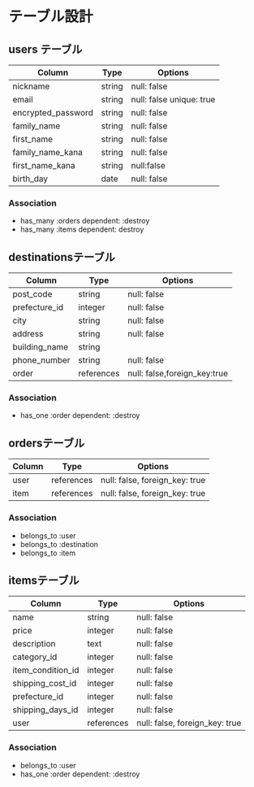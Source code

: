 # テーブル設計

## users テーブル

| Column             | Type   | Options                         |
| ------------------ | ------ | ------------------------------- |
| nickname           | string | null: false                     |
| email              | string | null: false unique: true        |
| encrypted_password | string | null: false                     |
| family_name        | string | null: false                     |
| first_name         | string | null: false                     |
| family_name_kana   | string | null: false                     |
| first_name_kana    | string | null:false                      |
| birth_day          | date   | null: false                     |


### Association

- has_many :orders dependent: :destroy
- has_many :items dependent: destroy


## destinationsテーブル

| Column             | Type       | Options                      |
| ------------------ | ---------- | -----------------------------|
| post_code          | string     | null: false                  |
| prefecture_id      | integer    | null: false                  |
| city               | string     | null: false                  |
| address            | string     | null: false                  |
| building_name      | string     |                              |
| phone_number       | string     | null: false                  |
| order              | references | null: false,foreign_key:true |


### Association

- has_one :order dependent: :destroy


## ordersテーブル

| Column             | Type       | Options                        |
| ------------------ | ---------- | -------------------------------|
| user               | references | null: false, foreign_key: true |
| item               | references | null: false, foreign_key: true |

### Association

- belongs_to :user
- belongs_to :destination
- belongs_to :item



## itemsテーブル

| Column                | Type       | Options                        |
| --------------------- | ---------- | ------------------------------ |
| name                  | string     | null: false                    |
| price                 | integer    | null: false                    |
| description           | text       | null: false                    |
| category_id           | integer    | null: false                    |
| item_condition_id     | integer    | null: false                    |
| shipping_cost_id      | integer    | null: false                    |
| prefecture_id         | integer    | null: false                    |
| shipping_days_id      | integer    | null: false                    |
| user                  | references | null: false, foreign_key: true |

### Association

- belongs_to :user 
- has_one :order dependent: :destroy 
